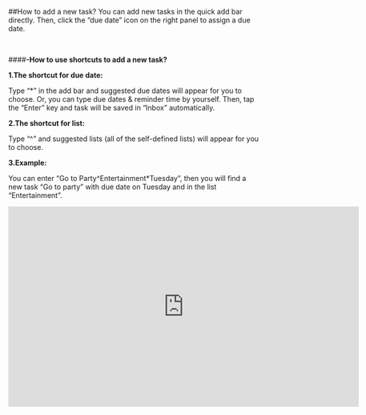 ##How to add a new task?
You can add new tasks in the quick add bar directly. Then, click the “due date” icon on the right panel to assign a due date.

<br />

####**-How to use shortcuts to add a new task?**

**1.The shortcut for due date:**

Type “*” in the add bar and suggested due dates will appear for you to choose. Or, you can type due dates & reminder time by yourself. Then, tap the “Enter” key and task will be saved in “Inbox” automatically.



**2.The shortcut for list:**

Type “^” and suggested lists (all of the self-defined lists) will appear for you to choose.


**3.Example:**

You can enter “Go to Party^Entertainment*Tuesday”, then you will find a new task “Go to party” with due date on Tuesday and in the list “Entertainment”.


<iframe width="700" height="400" src="https://www.youtube.com/embed/RYv8Lz9t89M?list=PLbWRKVi0_aTH4wo0Z2kCuMy7RHV7t9onw" frameborder="0" allowfullscreen></iframe>
